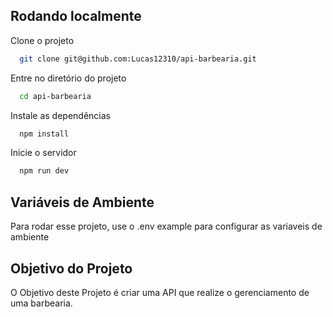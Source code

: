 ## Rodando localmente

Clone o projeto

```bash
  git clone git@github.com:Lucas12310/api-barbearia.git
```

Entre no diretório do projeto

```bash
  cd api-barbearia
```

Instale as dependências

```bash
  npm install
```

Inicie o servidor

```bash
  npm run dev
```

## Variáveis de Ambiente

Para rodar esse projeto, use o .env example para configurar as variaveis de ambiente

## Objetivo do Projeto

O Objetivo deste Projeto é criar uma API que realize o gerenciamento de uma barbearia.

